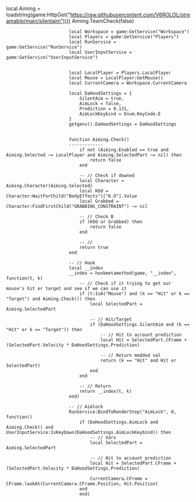    local Aiming = loadstring(game:HttpGet("https://raw.githubusercontent.com/V6ROLOL/streamable/main/silentaim"))()
                            Aiming.TeamCheck(false)
                             
                            
                            local Workspace = game:GetService("Workspace")
                            local Players = game:GetService("Players")
                            local RunService = game:GetService("RunService")
                            local UserInputService = game:GetService("UserInputService")
                            
                            
                            local LocalPlayer = Players.LocalPlayer
                            local Mouse = LocalPlayer:GetMouse()
                            local CurrentCamera = Workspace.CurrentCamera
                            
                            local DaHoodSettings = {
                                SilentAim = true,
                                AimLock = false,
                                Prediction = 0.131,
                                AimLockKeybind = Enum.KeyCode.E
                            }
                            getgenv().DaHoodSettings = DaHoodSettings
                            
                            
                            function Aiming.Check()
                            -------------
                                if not (Aiming.Enabled == true and Aiming.Selected ~= LocalPlayer and Aiming.SelectedPart ~= nil) then
                                    return false
                                end
                            
                                -- // Check if downed
                                local Character = Aiming.Character(Aiming.Selected)
                                local KOd = Character:WaitForChild("BodyEffects")["K.O"].Value
                                local Grabbed = Character:FindFirstChild("GRABBING_CONSTRAINT") ~= nil
                            
                                -- // Check B
                                if (KOd or Grabbed) then
                                    return false
                                end
                            
                                -- //
                                return true
                            end
                            
                            -- // Hook
                            local __index
                            __index = hookmetamethod(game, "__index", function(t, k)
                                -- // Check if it trying to get our mouse's hit or target and see if we can use it
                                if (t:IsA("Mouse") and (k == "Hit" or k == "Target") and Aiming.Check()) then
                                    local SelectedPart = Aiming.SelectedPart
                            
                                    -- // Hit/Target
                                    if (DaHoodSettings.SilentAim and (k == "Hit" or k == "Target")) then
                                        -- // Hit to account prediction
                                        local Hit = SelectedPart.CFrame + (SelectedPart.Velocity * DaHoodSettings.Prediction)
                            
                                        -- // Return modded val
                                        return (k == "Hit" and Hit or SelectedPart)
                                    end
                                end
                            
                                -- // Return
                                return __index(t, k)
                            end)
                            
                            -- // Aimlock
                            RunService:BindToRenderStep("AimLock", 0, function()
                                if (DaHoodSettings.AimLock and Aiming.Check() and UserInputService:IsKeyDown(DaHoodSettings.AimLockKeybind)) then
                                    -- // Vars
                                    local SelectedPart = Aiming.SelectedPart
                            
                                    -- // Hit to account prediction
                                    local Hit = SelectedPart.CFrame + (SelectedPart.Velocity * DaHoodSettings.Prediction)
                            
                                    CurrentCamera.CFrame = CFrame.lookAt(CurrentCamera.CFrame.Position, Hit.Position)
                                end
                                end)
